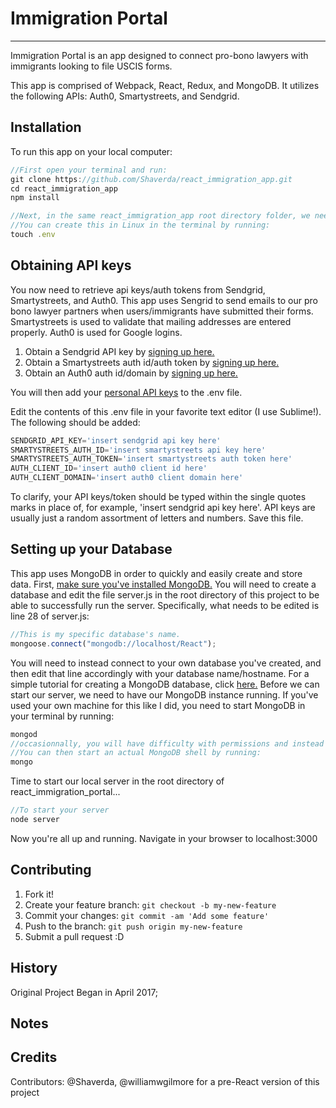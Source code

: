 # Immigration Portal
---

Immigration Portal is an app designed to connect pro-bono lawyers with immigrants looking to file USCIS forms.

This app is comprised of Webpack, React, Redux, and MongoDB. It utilizes the following APIs: Auth0, Smartystreets, and Sendgrid.

## Installation

To run this app on your local computer:

```javascript
//First open your terminal and run:
git clone https://github.com/Shaverda/react_immigration_app.git
cd react_immigration_app
npm install

//Next, in the same react_immigration_app root directory folder, we need to create a .env file. 
//You can create this in Linux in the terminal by running:
touch .env
```

## Obtaining API keys
You now need to retrieve api keys/auth tokens from Sendgrid, Smartystreets, and Auth0. This app uses Sengrid to send emails to our pro bono lawyer partners when users/immigrants have submitted their forms. Smartystreets is used to validate that mailing addresses are entered properly. Auth0 is used for Google logins. 

1. Obtain a Sendgrid API key by [signing up here.](https://app.sendgrid.com/signup?id=71713987-9f01-4dea-b3d4-8d0bcd9d53ed&co=true)
2. Obtain a Smartystreets auth id/auth token by [signing up here.](https://smartystreets.com/signup)
3. Obtain an Auth0 auth id/domain by [signing up here.](https://auth0.com/signup)

You will then add your [personal API keys](https://en.wikipedia.org/wiki/Application_programming_interface_key) to the .env file. 

Edit the contents of this .env file in your favorite text editor (I use Sublime!). The following should be added:
```javascript
SENDGRID_API_KEY='insert sendgrid api key here'
SMARTYSTREETS_AUTH_ID='insert smartystreets api key here'
SMARTYSTREETS_AUTH_TOKEN='insert smartystreets auth token here'
AUTH_CLIENT_ID='insert auth0 client id here'
AUTH_CLIENT_DOMAIN='insert auth0 client domain here'
```

To clarify, your API keys/token should be typed within the single quotes marks in place of, for example, 'insert sendgrid api key here'. API keys are usually just a random assortment of letters and numbers. Save this file.


## Setting up your Database
This app uses MongoDB in order to quickly and easily create and store data. First, [make sure you've installed MongoDB.](https://www.mongodb.com/download-center#community)
You will need to create a database and edit the file server.js in the root directory of this project to be able to successfully run the server. Specifically, what needs to be edited is line 28 of server.js: 
```javascript
//This is my specific database's name. 
mongoose.connect("mongodb://localhost/React");
```
You will need to instead connect to your own database you've created, and then edit that line accordingly with your database name/hostname. 
For a simple tutorial for creating a MongoDB database, click [here.](https://www.tutorialspoint.com/mongodb/mongodb_create_database.htm)
Before we can start our server, we need to have our MongoDB instance running. If you've used your own machine for this like I did, you need to start MongoDB in your terminal by running:
```javascript
mongod
//occasionnally, you will have difficulty with permissions and instead have to run sudo mongod
//You can then start an actual MongoDB shell by running:
mongo
```

Time to start our local server in the root directory of react_immigration_portal...
```javascript
//To start your server
node server
```

Now you're all up and running. Navigate in your browser to localhost:3000

## Contributing

1. Fork it!
2. Create your feature branch: `git checkout -b my-new-feature`
3. Commit your changes: `git commit -am 'Add some feature'`
4. Push to the branch: `git push origin my-new-feature`
5. Submit a pull request :D

## History

Original Project Began in April 2017;

## Notes 


## Credits

Contributors: @Shaverda, @williamwgilmore for a pre-React version of this project